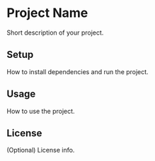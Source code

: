 # Project Name

Short description of your project.

## Setup

How to install dependencies and run the project.

## Usage

How to use the project.

## License

(Optional) License info.

